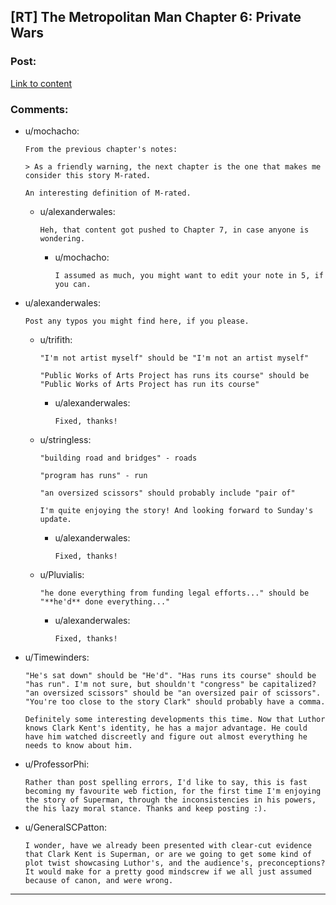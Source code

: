 ## [RT] The Metropolitan Man Chapter 6: Private Wars

### Post:

[Link to content](https://www.fanfiction.net/s/10360716/6/The-Metropolitan-Man)

### Comments:

- u/mochacho:
  ```
  From the previous chapter's notes:

  > As a friendly warning, the next chapter is the one that makes me consider this story M-rated.

  An interesting definition of M-rated.
  ```

  - u/alexanderwales:
    ```
    Heh, that content got pushed to Chapter 7, in case anyone is wondering.
    ```

    - u/mochacho:
      ```
      I assumed as much, you might want to edit your note in 5, if you can.
      ```

- u/alexanderwales:
  ```
  Post any typos you might find here, if you please.
  ```

  - u/trifith:
    ```
    "I'm not artist myself" should be "I'm not an artist myself"

    "Public Works of Arts Project has runs its course" should be "Public Works of Arts Project has run its course"
    ```

    - u/alexanderwales:
      ```
      Fixed, thanks!
      ```

  - u/stringless:
    ```
    "building road and bridges" - roads

    "program has runs" - run

    "an oversized scissors" should probably include "pair of"

    I'm quite enjoying the story! And looking forward to Sunday's update.
    ```

    - u/alexanderwales:
      ```
      Fixed, thanks!
      ```

  - u/Pluvialis:
    ```
    "he done everything from funding legal efforts..." should be "**he'd** done everything..."
    ```

    - u/alexanderwales:
      ```
      Fixed, thanks!
      ```

- u/Timewinders:
  ```
  "He's sat down" should be "He'd". "Has runs its course" should be "has run". I'm not sure, but shouldn't "congress" be capitalized? "an oversized scissors" should be "an oversized pair of scissors". "You're too close to the story Clark" should probably have a comma.

  Definitely some interesting developments this time. Now that Luthor knows Clark Kent's identity, he has a major advantage. He could have him watched discreetly and figure out almost everything he needs to know about him.
  ```

- u/ProfessorPhi:
  ```
  Rather than post spelling errors, I'd like to say, this is fast becoming my favourite web fiction, for the first time I'm enjoying the story of Superman, through the inconsistencies in his powers, the his lazy moral stance. Thanks and keep posting :).
  ```

- u/GeneralSCPatton:
  ```
  I wonder, have we already been presented with clear-cut evidence that Clark Kent is Superman, or are we going to get some kind of plot twist showcasing Luthor's, and the audience's, preconceptions? It would make for a pretty good mindscrew if we all just assumed because of canon, and were wrong.
  ```

---

